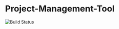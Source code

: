 # Project-Management-Tool
[![Build Status](https://travis-ci.org/bpiatek/Project-Management-Tool.svg?branch=master)](https://travis-ci.org/bpiatek/Project-Management-Tool)
